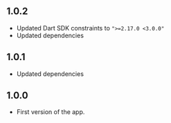 ## 1.0.2
 - Updated Dart SDK constraints to `">=2.17.0 <3.0.0"`
 - Updated dependencies

## 1.0.1
 - Updated dependencies

## 1.0.0
- First version of the app.
